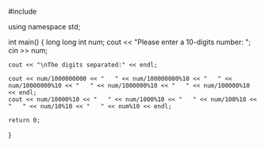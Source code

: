 #include <iostream>

using namespace std;

int main()
{
    long long int num;
    cout << "Please enter a 10-digits number: ";
    cin >> num;

    cout << "\nThe digits separated:" << endl;

    cout << num/1000000000 << "   " << num/100000000%10 << "   " << num/10000000%10 << "   " << num/1000000%10 << "   " << num/100000%10 << endl;
    cout << num/10000%10 << "   " << num/1000%10 << "   " << num/100%10 << "   " << num/10%10 << "   " << num%10 << endl;

    return 0;
}
